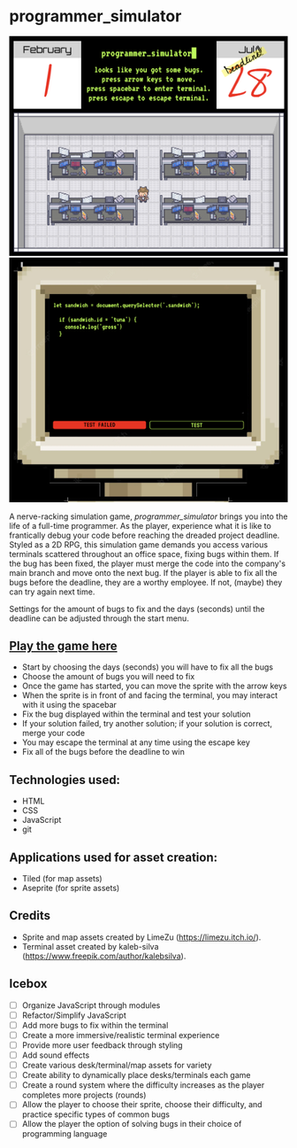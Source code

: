 # programmer_simulator

![The office space within the middle of a game](./screenshots/office-space.png)
![A failed solution to a bug within the terminal](./screenshots/failed-solution.png)

A nerve-racking simulation game, *programmer_simulator* brings you into the life of a full-time programmer. As the player, experience what it is like to frantically debug your code before reaching the dreaded project deadline. Styled as a 2D RPG, this simulation game demands you access various terminals scattered throughout an office space, fixing bugs within them. If the bug has been fixed, the player must merge the code into the company's main branch and move onto the next bug. If the player is able to fix all the bugs before the deadline, they are a worthy employee. If not, (maybe) they can try again next time.

Settings for the amount of bugs to fix and the days (seconds) until the deadline can be adjusted through the start menu.

## [Play the game here](https://programmer-simulator.netlify.app/)

- Start by choosing the days (seconds) you will have to fix all the bugs
- Choose the amount of bugs you will need to fix
- Once the game has started, you can move the sprite with the arrow keys
- When the sprite is in front of and facing the terminal, you may interact with it using the spacebar
- Fix the bug displayed within the terminal and test your solution
- If your solution failed, try another solution; if your solution is correct, merge your code
- You may escape the terminal at any time using the escape key
- Fix all of the bugs before the deadline to win

## Technologies used:

- HTML
- CSS
- JavaScript
- git

## Applications used for asset creation:

- Tiled (for map assets)
- Aseprite (for sprite assets)

## Credits

- Sprite and map assets created by LimeZu (https://limezu.itch.io/).
- Terminal asset created by kaleb-silva (https://www.freepik.com/author/kalebsilva).

## Icebox

- [ ] Organize JavaScript through modules
- [ ] Refactor/Simplify JavaScript
- [ ] Add more bugs to fix within the terminal
- [ ] Create a more immersive/realistic terminal experience
- [ ] Provide more user feedback through styling
- [ ] Add sound effects
- [ ] Create various desk/terminal/map assets for variety
- [ ] Create ability to dynamically place desks/terminals each game
- [ ] Create a round system where the difficulty increases as the player completes more projects (rounds)
- [ ] Allow the player to choose their sprite, choose their difficulty, and practice specific types of common bugs
- [ ] Allow the player the option of solving bugs in their choice of programming language
